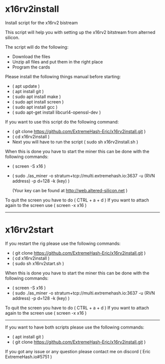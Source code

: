 # x16rv2install
Install script for the x16rv2 bistream

This script will help you with setting up the x16rv2 bitstream from alterned silicon.

The script will do the following:
 - Download the files
 - Unzip all files and put them in the right place
 - Program the cards
 
Please install the following things manual before starting:
 - ( apt update )
 - ( apt install git )
 - ( sudo apt install make )
 - ( sudo apt install screen )
 - ( sudo apt install gcc )
 - ( sudo apt-get install libcurl4-openssl-dev )
 
If you want to use this script do the following command:
 - ( git clone https://github.com/ExtremeHash-Eric/x16rv2install.git )
 - ( cd x16rv2install )
 - Next you will have to run the script ( sudo sh x16rv2install.sh )
 
When this is done you have to start the miner this can be done with the following commands:
 - ( screen -S x16 )
 - ( sudo ./as_miner -o stratum+tcp://multi.extremehash.io:3637 -u (RVN address) -p d=128 -k (key) )

   (Your key can be found at http://web.altered-silicon.net )

 To quit the screen you have to do ( CTRL + a + d )
 If you want to attach again to the screen use ( screen -x x16 )
 
 --------------------------------------------------------------------------------------------------------------
# x16rv2start

If you restart the rig please use the following commands:
 - ( git clone https://github.com/ExtremeHash-Eric/x16rv2install.git )
 - ( cd x16rv2install )
 - ( sudo sh x16rv2start.sh )

When this is done you have to start the miner this can be done with the following commands:
 - ( screen -S x16 )
 - ( sudo ./as_miner -o stratum+tcp://multi.extremehash.io:3637 -u (RVN address) -p d=128 -k (key) )
 
 To quit the screen you have to do ( CTRL + a + d )
 If you want to attach again to the screen use ( screen -x x16 )
 
 --------------------------------------------------------------------------------------------------------------
If you want to have both scripts please use the following commands:
 - ( apt install git )
 - ( git clone https://github.com/ExtremeHash-Eric/x16rv2install.git )
 
If you got any issue or any question please contact me on discord ( Eric ExtremeHash.io#5751 )
